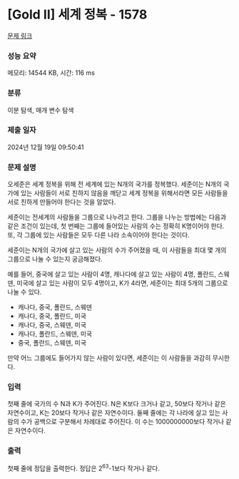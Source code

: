 # [Gold II] 세계 정복 - 1578 

[문제 링크](https://www.acmicpc.net/problem/1578) 

### 성능 요약

메모리: 14544 KB, 시간: 116 ms

### 분류

이분 탐색, 매개 변수 탐색

### 제출 일자

2024년 12월 19일 09:50:41

### 문제 설명

<p>오세준은 세계 정복을 위해 전 세계에 있는 N개의 국가를 정복했다. 세준이는 N개의 국가에 있는 사람들이 서로 친하지 않음을 깨닫고 세계 정복을 위해서라면 모든 사람들을 서로 친하게 만들어야 한다는 것을 알았다.</p>

<p>세준이는 전세계의 사람들을 그룹으로 나누려고 한다. 그룹을 나누는 방법에는 다음과 같은 조건이 있는데, 첫 번째는 그룹에 들어있는 사람의 수는 정확히 K명이어야 한다. 또, 각 그룹에 있는 사람들은 모두 다른 나라 소속이어야 한다는 것이다.</p>

<p>세준이는 N개의 국가에 살고 있는 사람의 수가 주어졌을 때, 이 사람들을 최대 몇 개의 그룹으로 나눌 수 있는지 궁금해졌다.</p>

<p>예를 들어, 중국에 살고 있는 사람이 4명, 캐나다에 살고 있는 사람이 4명, 폴란드, 스웨덴, 미국에 살고 있는 사람이 모두 4명이고, K가 4라면, 세준이는 최대 5개의 그룹으로 나눌 수 있다.</p>

<ul>
	<li>캐나다, 중국, 폴란드, 스웨덴</li>
	<li>캐나다, 중국, 폴란드, 미국</li>
	<li>캐나다, 중국, 스웨덴, 미국</li>
	<li>캐나다, 폴란드, 스웨덴, 미국</li>
	<li>중국, 폴란드, 스웨덴, 미국</li>
</ul>

<p>만약 어느 그룹에도 들어가지 않는 사람이 있다면, 세준이는 이 사람들을 과감히 무시한다.</p>

### 입력 

 <p>첫째 줄에 국가의 수 N과 K가 주어진다. N은 K보다 크거나 같고, 50보다 작거나 같은 자연수이고, K는 20보다 작거나 같은 자연수이다. 둘째 줄에는 각 나라에 살고 있는 사람의 수가 공백으로 구분해서 차례대로 주어진다. 이 수는 1000000000보다 작거나 같은 자연수이다.</p>

### 출력 

 <p>첫째 줄에 정답을 출력한다. 정답은 2<sup>63</sup>-1보다 작거나 같다.</p>


